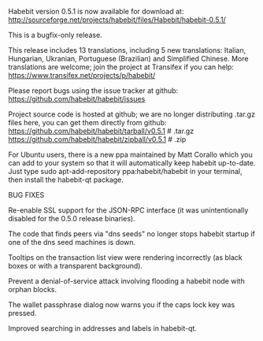 Habebit version 0.5.1 is now available for download at:
http://sourceforge.net/projects/habebit/files/Habebit/habebit-0.5.1/

This is a bugfix-only release.

This release includes 13 translations, including 5 new translations:
Italian, Hungarian, Ukranian, Portuguese (Brazilian) and Simplified Chinese.
More translations are welcome; join the project at Transifex if you can help:
https://www.transifex.net/projects/p/habebit/

Please report bugs using the issue tracker at github:
https://github.com/habebit/habebit/issues

Project source code is hosted at github; we are no longer
distributing .tar.gz files here, you can get them
directly from github:
https://github.com/habebit/habebit/tarball/v0.5.1  # .tar.gz
https://github.com/habebit/habebit/zipball/v0.5.1  # .zip

For Ubuntu users, there is a new ppa maintained by Matt Corallo which
you can add to your system so that it will automatically keep
habebit up-to-date.  Just type
sudo apt-add-repository ppa:habebit/habebit
in your terminal, then install the habebit-qt package.


BUG FIXES

Re-enable SSL support for the JSON-RPC interface (it was unintentionally
disabled for the 0.5.0 release binaries).

The code that finds peers via "dns seeds" no longer stops habebit startup
if one of the dns seed machines is down.

Tooltips on the transaction list view were rendering incorrectly (as black boxes
or with a transparent background).

Prevent a denial-of-service attack involving flooding a habebit node with
orphan blocks.

The wallet passphrase dialog now warns you if the caps lock key was pressed.

Improved searching in addresses and labels in habebit-qt.

